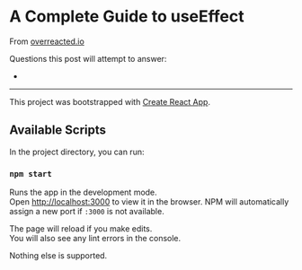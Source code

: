 # A Complete Guide to useEffect

From [overreacted.io](https://overreacted.io/a-complete-guide-to-useeffect/)

Questions this post will attempt to answer:

* 


---
This project was bootstrapped with [Create React App](https://github.com/facebook/create-react-app).

## Available Scripts

In the project directory, you can run:

### `npm start`

Runs the app in the development mode.<br />
Open [http://localhost:3000](http://localhost:3000) to view it in the browser.  NPM will automatically assign a new port if `:3000` is not available.

The page will reload if you make edits.<br />
You will also see any lint errors in the console.

Nothing else is supported.